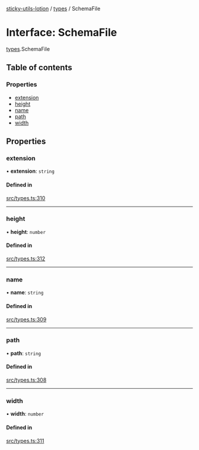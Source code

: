 [sticky-utils-lotion](../README.md) / [types](../modules/types.md) / SchemaFile

# Interface: SchemaFile

[types](../modules/types.md).SchemaFile

## Table of contents

### Properties

- [extension](types.SchemaFile.md#extension)
- [height](types.SchemaFile.md#height)
- [name](types.SchemaFile.md#name)
- [path](types.SchemaFile.md#path)
- [width](types.SchemaFile.md#width)

## Properties

### extension

• **extension**: `string`

#### Defined in

[src/types.ts:310](https://github.com/sticky/sticky-utils-lotion/blob/07af671/src/types.ts#L310)

___

### height

• **height**: `number`

#### Defined in

[src/types.ts:312](https://github.com/sticky/sticky-utils-lotion/blob/07af671/src/types.ts#L312)

___

### name

• **name**: `string`

#### Defined in

[src/types.ts:309](https://github.com/sticky/sticky-utils-lotion/blob/07af671/src/types.ts#L309)

___

### path

• **path**: `string`

#### Defined in

[src/types.ts:308](https://github.com/sticky/sticky-utils-lotion/blob/07af671/src/types.ts#L308)

___

### width

• **width**: `number`

#### Defined in

[src/types.ts:311](https://github.com/sticky/sticky-utils-lotion/blob/07af671/src/types.ts#L311)
